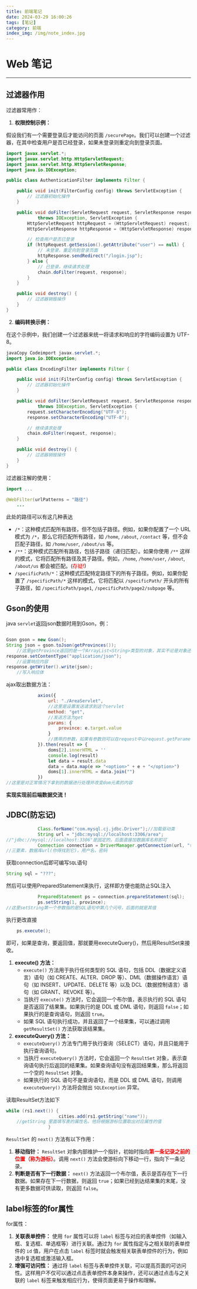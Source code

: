 ```yaml
---
title: 前端笔记
date: 2024-03-29 16:00:26
tags: [笔记]
category: 前端
index_img: /img/note_index.jpg
---
```



# Web 笔记

---

## 过滤器作用

过滤器常用作：

1. **权限控制示例：**

假设我们有一个需要登录后才能访问的页面 `/securePage`。我们可以创建一个过滤器，在其中检查用户是否已经登录，如果未登录则重定向到登录页面。

```java
import javax.servlet.*;
import javax.servlet.http.HttpServletRequest;
import javax.servlet.http.HttpServletResponse;
import java.io.IOException;

public class AuthenticationFilter implements Filter {

    public void init(FilterConfig config) throws ServletException {
        // 过滤器初始化操作
    }

    public void doFilter(ServletRequest request, ServletResponse response, FilterChain chain) 
            throws IOException, ServletException {
        HttpServletRequest httpRequest = (HttpServletRequest) request;
        HttpServletResponse httpResponse = (HttpServletResponse) response;

        // 检查用户是否已登录
        if (httpRequest.getSession().getAttribute("user") == null) {
            // 未登录，重定向到登录页面
            httpResponse.sendRedirect("/login.jsp");
        } else {
            // 已登录，继续请求处理
            chain.doFilter(request, response);
        }
    }

    public void destroy() {
        // 过滤器销毁操作
    }
}
```



2. **编码转换示例：**

在这个示例中，我们创建一个过滤器来统一将请求和响应的字符编码设置为 UTF-8。

```java
javaCopy Codeimport javax.servlet.*;
import java.io.IOException;

public class EncodingFilter implements Filter {

    public void init(FilterConfig config) throws ServletException {
        // 过滤器初始化操作
    }

    public void doFilter(ServletRequest request, ServletResponse response, FilterChain chain) 
            throws IOException, ServletException {
        request.setCharacterEncoding("UTF-8");
        response.setCharacterEncoding("UTF-8");

        // 继续请求处理
        chain.doFilter(request, response);
    }

    public void destroy() {
        // 过滤器销毁操作
    }
}
```

过滤器注解的使用：

```java
import ...

@WebFilter(urlPatterns = "路径")
    ...
```

此处的路径可以有这几种表达

- `/*`：这种模式匹配所有路径，但不包括子路径。例如，如果你配置了一个 URL 模式为 `/*`，那么它将匹配所有路径，如 `/home`, `/about`, `/contact` 等，但不会匹配子路径，如 `/home/user`, `/about/us` 等。
- `/**`：这种模式匹配所有路径，包括子路径（递归匹配）。如果你使用 `/**` 这样的模式，它将匹配所有路径及其子路径。例如，`/home`, `/home/user`, `/about`, `/about/us` 都会被匹配。(<span  style = "color: red;">存疑!</span>)
- `/specificPath/*`：这种模式匹配特定路径下的所有子路径。例如，如果你配置了 `/specificPath/*` 这样的模式，它将匹配以 `/specificPath/` 开头的所有子路径，如 `/specificPath/page1`, `/specificPath/page2/subpage` 等。



## Gson的使用

java `servlet`返回json数据时用到Gson，例：

```

```

```java
Gson gson = new Gson();
String json = gson.toJson(getProvinces()); 
	//这里getProvince返回的是一个ArrayList<String>类型的对象，其实不论是对象还是基本数据类型都能通过这种方法转换为json
response.setContentType("application/json");
	//设置响应内容
response.getWriter().write(json);
	//写入响应体
```



ajax取出数据方法：

```JavaScript
            axios({
                url: "./AreaServlet",
                //这里是设置发送请求到这个servlet
                method: "get",
                //发送方法为get
                params: {
                    province: e.target.value
                }
                //携带的参数，如果有参数则可以在request中以request.getParameter("key")的方法拿到，例如：我现在这里的key是province，那直接在servlet写request.getParameter("province")的方法拿到e.target.value
            }).then(result => {
                doms[2].innerHTML = ''
                console.log(result)
                let data = result.data
                data = data.map(e => "<option>" + e + "</option>")
                doms[1].innerHTML = data.join("")
            })
//这里是对正常情况下拿到的数据进行处理并改变dom元素的内容
```

**实现实现前后端数据交流！**

## JDBC(防忘记)

```Java
            Class.forName("com.mysql.cj.jdbc.Driver");//加载驱动类
            String url = "jdbc:mysql://localhost:3306/area";   
//"jdbc://mysql://localhost:3306"是固定的，后面直接加数据库名称即可
            Connection connection = DriverManager.getConnection(url, "root", "20040902zjj");
//三要素，数据库url(你得找到它)，用户名，密码
```

获取connection后即可编写`SQL`语句

```java
String sql = "???";
```

然后可以使用PreparedStatement来执行，这样即方便也能防止SQL注入

```java
            PreparedStatement ps = connection.prepareStatement(sql);
            ps.setString(1, province);
//这里setString第一个参数指的是SQL语句中第几个问号，后面的就是其值
```

执行更改直接

```java
	ps.execute();
```

即可，如果是查询，要返回值，那就要用executeQuery()，然后用ResultSet来接收。

1. **execute() 方法：**
    - `execute()` 方法用于执行任何类型的 SQL 语句，包括 DDL（数据定义语言）语句（如 CREATE、ALTER、DROP 等）、DML（数据操作语言）语句（如 INSERT、UPDATE、DELETE 等）以及 DCL（数据控制语言）语句（如 GRANT、REVOKE 等）。
    - 当执行 `execute()` 方法时，它会返回一个布尔值，表示执行的 SQL 语句是否返回了结果集。如果执行的是 DDL 或 DML 语句，则返回 `false`；如果执行的是查询语句，则返回 `true`。
    - 如果 SQL 语句执行成功，并且返回了一个结果集，可以通过调用 `getResultSet()` 方法获取该结果集。
2. **executeQuery() 方法：**
    - `executeQuery()` 方法专门用于执行查询（SELECT）语句，并且只能用于执行查询语句。
    - 当执行 `executeQuery()` 方法时，它会返回一个 `ResultSet` 对象，表示查询语句执行后返回的结果集。如果查询语句没有返回结果集，那么将返回一个空的 `ResultSet` 对象。
    - 如果执行的 SQL 语句不是查询语句，而是 DDL 或 DML 语句，则调用 `executeQuery()` 方法将会抛出 `SQLException` 异常。

读取ResultSet方法如下

```java
while (rs1.next()) {
                    cities.add(rs1.getString("name"));
    //getString 里面填写表的属性名，他将根据游标位置取出对应属性的值
                }
```

`ResultSet` 的 `next()` 方法有以下作用：

1. **移动指针：** `ResultSet` 对象内部维护一个指针，初始时指向<strong style = "color: red;">第一条记录之前的位置（称为游标）</strong>。调用 `next()` 方法会使游标向下移动一行，指向下一条记录。
2. **判断是否有下一行数据：** `next()` 方法返回一个布尔值，表示是否存在下一行数据。如果存在下一行数据，则返回 `true`；如果已经到达结果集的末尾，没有更多数据可供读取，则返回 `false`。

## label标签的for属性

for属性：

1. **关联表单控件：** 使用 `for` 属性可以将 `label` 标签与对应的表单控件（如输入框、复选框、单选框等）进行关联。通过为 `for` 属性指定与之相关联的表单控件的 `id` 值，用户在点击 `label` 标签时就会触发相关联表单控件的行为，例如选中复选框或激活输入框。
2. **增强可访问性：** 通过将 `label` 标签与表单控件关联，可以提高页面的可访问性。这样用户不仅可以通过点击表单控件本身来操作，还可以通过点击与之关联的 `label` 标签来触发相应行为，使得页面更易于操作和理解。